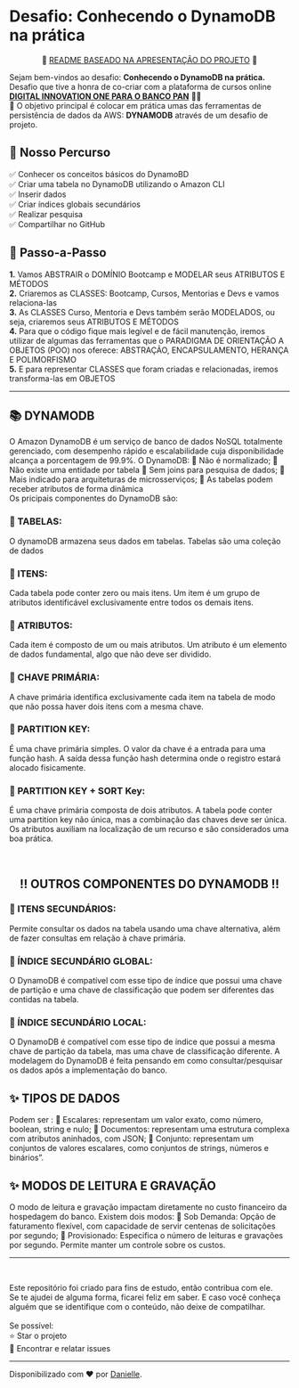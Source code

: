 <h1> Desafio: Conhecendo o DynamoDB na prática</h1>

<p align="center"> 📜 <a href="https://academiapme-my.sharepoint.com/:p:/g/personal/camila_cavalcante_dio_me/EaXyYOjBaFpZjkxhexMo5EcBKMEEAI5t5aHlsTjnBQJlUw?e=nxdB6C"> README BASEADO NA APRESENTAÇÃO DO PROJETO</a> 📜 </P>
<p> Sejam bem-vindos ao desafio: <strong> Conhecendo o DynamoDB na prática.</strong><br>Desafio que tive a honra de co-criar com a plataforma de cursos online <strong><a href="https://web.digitalinnovation.one/">DIGITAL INNOVATION ONE PARA O BANCO PAN</a></strong> 💛🧡<br>
    💎 O objetivo principal é colocar em prática umas das ferramentas de persistência de dados da AWS: <strong>DYNAMODB</strong> através de um  desafio de projeto. </p>



<h2> 👣 Nosso Percurso</h2>

<p>
✅ Conhecer os conceitos básicos do DynamoBD<br>
✅ Criar uma tabela no DynamoDB utilizando o Amazon CLI<br>
✅   Inserir dados<br>
✅ Criar índices globais secundários<br>
✅ Realizar pesquisa<br>
✅ Compartilhar no GitHub<br>

</p>


<h2> 👣 Passo-a-Passo</h2>

<p>
<strong>	1.</strong> Vamos ABSTRAIR o DOMÍNIO Bootcamp e MODELAR seus ATRIBUTOS E MÉTODOS <br>
<strong>	2.</strong> Criaremos as CLASSES: Bootcamp, Cursos, Mentorias e Devs e vamos relaciona-las <br>
<strong>	3.</strong> As CLASSES Curso, Mentoria e Devs também serão MODELADOS, ou seja, criaremos seus ATRIBUTOS E MÉTODOS <br> 
<strong>	4.</strong> Para que o código fique mais legível e de fácil manutenção, iremos utilizar de algumas das ferramentas que o PARADIGMA DE ORIENTAÇÃO A OBJETOS (POO) nos oferece: ABSTRAÇÃO, ENCAPSULAMENTO, HERANÇA E POLIMORFISMO <br>
<strong>	5.</strong> E para representar CLASSES que foram criadas e relacionadas, iremos transforma-las em OBJETOS<br>
</p>

----

<h2> 📚 DYNAMODB </h2>

<p>
O Amazon DynamoDB é um serviço de banco de dados NoSQL totalmente gerenciado, com desempenho rápido e escalabilidade cuja disponibilidade alcança a porcentagem de 99.9%.
O DynamoDB:
🔸 Não é normalizado;
🔸 Não existe uma entidade por tabela
🔸 Sem joins para pesquisa de dados;
🔸 Mais indicado para arquiteturas de microsserviços;
🔸 As tabelas podem receber atributos de forma dinâmica
 <br>
Os pricipais componentes do DynamoDB são: 
</p>


<h3>🔺 TABELAS:</h3>

<p>
O dynamoDB armazena seus dados em tabelas. Tabelas são uma coleção de dados</p>

<h3>🔺 ITENS:</h3>

<p> Cada tabela pode conter zero ou mais itens. Um item é um grupo de atributos identificável exclusivamente entre todos os demais itens.</p>

<h3>🔺 ATRIBUTOS:</h3>

<p>Cada item é composto de um ou mais atributos. Um atributo é um elemento de dados fundamental, algo que não deve ser dividido.</p>

<h3> 🔺 CHAVE PRIMÁRIA:</h3>

<p>A chave primária identifica exclusivamente cada item na tabela de modo que não possa haver dois itens com a mesma chave.</p>

<h3> 🔺 PARTITION KEY:</h3>

<p>É uma chave primária simples. O valor da chave é a entrada para uma função hash. A saída dessa função hash determina onde o registro estará alocado fisicamente.</p>

<h3> 🔺 PARTITION KEY + SORT Key: </h3>

<p> É uma chave primária composta de dois atributos. A tabela pode conter uma partition key não única, mas a combinação das chaves deve ser única. Os atributos auxiliam na localização de um recurso e são considerados uma boa prática.</p>


<br>
<h2 align="center"> ‼️ OUTROS COMPONENTES DO DYNAMODB ‼️ </h2>
<p>
<h3>🔻 ITENS SECUNDÁRIOS:</h3> 
Permite consultar os dados na tabela usando uma chave alternativa, além de fazer consultas em relação à chave primária.

<h3>🔻 ÍNDICE SECUNDÁRIO GLOBAL: </h3> 
O DynamoDB é compatível com esse tipo de índice que possui uma chave de partição e uma chave de classificação que podem ser diferentes das contidas na tabela.

<h3>🔻 ÍNDICE SECUNDÁRIO LOCAL: </h3>
O DynamoDB é compatível com esse tipo de índice que possui a mesma chave de partição da tabela, mas uma chave de classificação diferente. A modelagem do DynamoDB é feita pensando em como consultar/pesquisar os dados após a implementação do banco. 

<h2 align=”center”> ✨ TIPOS DE DADOS </h2>
Podem ser :
🔸 Escalares: representam um valor exato, como número, boolean, string e nulo;
🔸 Documentos: representam uma estrutura complexa com atributos aninhados, com JSON;
🔸 Conjunto: representam um conjuntos de valores escalares, como conjuntos de strings, números e binários”.

<h2 align=”center”> ✨ MODOS DE LEITURA E GRAVAÇÃO </h2>
O modo de leitura e gravação impactam diretamente no custo financeiro da hospedagem do banco. Existem dois modos:
🔸 Sob Demanda: Opção de faturamento flexível, com capacidade de servir centenas de solicitações por segundo;
🔸 Provisionado: Especifica o número de leituras e gravações por segundo. Permite manter um controle sobre os custos.

------------
<br>

Este repositório foi criado para fins de estudo, então contribua com ele.<br>
Se te ajudei de alguma forma, ficarei feliz em saber. E caso você conheça alguém que se identifique com o conteúdo, não deixe de compatilhar.<br>
<br>
Se possível:<br>
⭐️  Star o projeto<br>
🐛 Encontrar e relatar issues<br>
</p>


------------

Disponibilizado com ♥ por [Danielle](https://www.linkedin.com/in/danielle1306/ "Danielle").


